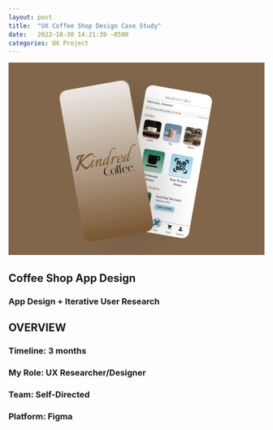```yaml
---
layout: post
title:  "UX Coffee Shop Design Case Study"
date:   2022-10-30 14:21:39 -0500
categories: UX Project
---
```


![Featured Mobile Mockup Design](/assets/images/Mobile-Mockup-Splash-Brown2.png)


## Coffee Shop App Design
### App Design + Iterative User Research 


## OVERVIEW 
### Timeline: 3 months
### My Role: UX Researcher/Designer
### Team: Self-Directed 
### Platform: Figma

